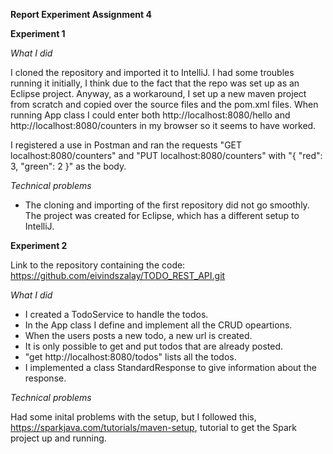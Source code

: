 **Report Experiment Assignment 4**

**Experiment 1**

*What I did*

I cloned the repository and imported it to IntelliJ. I had some troubles running it initially, I think due to the fact that the repo was set up as an Eclipse project. Anyway, as a workaround, I set up a new maven project from scratch and copied over the source files and the pom.xml files. When running App class I could enter both http://localhost:8080/hello and http://localhost:8080/counters in my browser so it seems to have worked.

I registered a use in Postman and ran the requests "GET localhost:8080/counters" and "PUT localhost:8080/counters" with "{
    "red": 3,
    "green": 2
}" as the body.

*Technical problems*
- The cloning and importing of the first repository did not go smoothly. The project was created for Eclipse, which has a different setup to IntelliJ. 

**Experiment 2**

Link to the repository containing the code: https://github.com/eivindszalay/TODO_REST_API.git

*What I did*

* I created a TodoService to handle the todos.
* In the App class I define and implement all the CRUD opeartions.
* When the users posts a new todo, a new url is created.
* It is only possible to get and put todos that are already posted.
* "get http://localhost:8080/todos" lists all the todos. 
* I implemented a class StandardResponse to give information about the response.


*Technical problems*

Had some inital problems with the setup, but I followed this, https://sparkjava.com/tutorials/maven-setup, tutorial to get the Spark project up and running.

